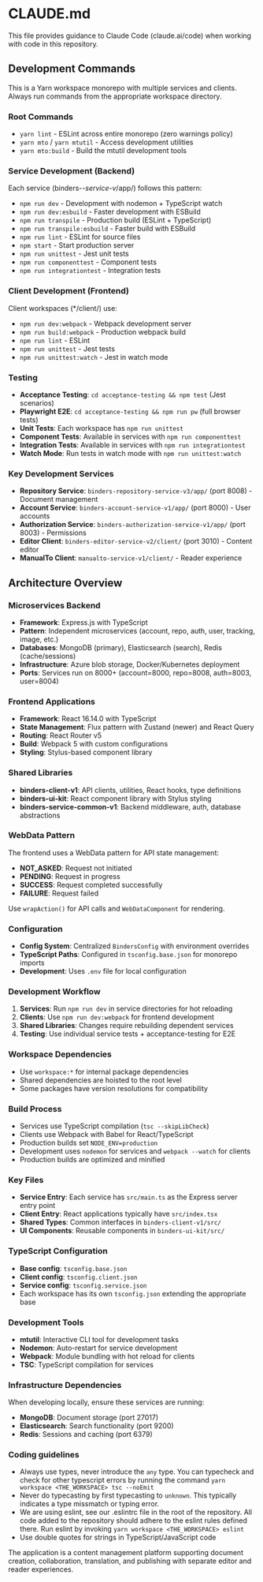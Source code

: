 # CLAUDE.md

This file provides guidance to Claude Code (claude.ai/code) when working with code in this repository.

## Development Commands

This is a Yarn workspace monorepo with multiple services and clients. Always run commands from the appropriate workspace directory.

### Root Commands
- `yarn lint` - ESLint across entire monorepo (zero warnings policy)
- `yarn mto` / `yarn mtutil` - Access development utilities
- `yarn mto:build` - Build the mtutil development tools

### Service Development (Backend)
Each service (binders-*-service-v*/app/) follows this pattern:
- `npm run dev` - Development with nodemon + TypeScript watch
- `npm run dev:esbuild` - Faster development with ESBuild
- `npm run transpile` - Production build (ESLint + TypeScript)
- `npm run transpile:esbuild` - Faster build with ESBuild
- `npm run lint` - ESLint for source files
- `npm start` - Start production server
- `npm run unittest` - Jest unit tests
- `npm run componenttest` - Component tests
- `npm run integrationtest` - Integration tests

### Client Development (Frontend)
Client workspaces (*/client/) use:
- `npm run dev:webpack` - Webpack development server
- `npm run build:webpack` - Production webpack build
- `npm run lint` - ESLint
- `npm run unittest` - Jest tests
- `npm run unittest:watch` - Jest in watch mode

### Testing
- **Acceptance Testing**: `cd acceptance-testing && npm test` (Jest scenarios)
- **Playwright E2E**: `cd acceptance-testing && npm run pw` (full browser tests)
- **Unit Tests**: Each workspace has `npm run unittest`
- **Component Tests**: Available in services with `npm run componenttest`
- **Integration Tests**: Available in services with `npm run integrationtest`
- **Watch Mode**: Run tests in watch mode with `npm run unittest:watch`

### Key Development Services
- **Repository Service**: `binders-repository-service-v3/app/` (port 8008) - Document management
- **Account Service**: `binders-account-service-v1/app/` (port 8000) - User accounts
- **Authorization Service**: `binders-authorization-service-v1/app/` (port 8003) - Permissions
- **Editor Client**: `binders-editor-service-v2/client/` (port 3010) - Content editor
- **ManualTo Client**: `manualto-service-v1/client/` - Reader experience

## Architecture Overview

### Microservices Backend
- **Framework**: Express.js with TypeScript
- **Pattern**: Independent microservices (account, repo, auth, user, tracking, image, etc.)
- **Databases**: MongoDB (primary), Elasticsearch (search), Redis (cache/sessions)
- **Infrastructure**: Azure blob storage, Docker/Kubernetes deployment
- **Ports**: Services run on 8000+ (account=8000, repo=8008, auth=8003, user=8004)

### Frontend Applications
- **Framework**: React 16.14.0 with TypeScript
- **State Management**: Flux pattern with Zustand (newer) and React Query
- **Routing**: React Router v5
- **Build**: Webpack 5 with custom configurations
- **Styling**: Stylus-based component library

### Shared Libraries
- **binders-client-v1**: API clients, utilities, React hooks, type definitions
- **binders-ui-kit**: React component library with Stylus styling
- **binders-service-common-v1**: Backend middleware, auth, database abstractions

### WebData Pattern
The frontend uses a WebData pattern for API state management:
- **NOT_ASKED**: Request not initiated
- **PENDING**: Request in progress
- **SUCCESS**: Request completed successfully
- **FAILURE**: Request failed

Use `wrapAction()` for API calls and `WebDataComponent` for rendering.

### Configuration
- **Config System**: Centralized `BindersConfig` with environment overrides
- **TypeScript Paths**: Configured in `tsconfig.base.json` for monorepo imports
- **Development**: Uses `.env` file for local configuration

### Development Workflow
1. **Services**: Run `npm run dev` in service directories for hot reloading
2. **Clients**: Use `npm run dev:webpack` for frontend development
3. **Shared Libraries**: Changes require rebuilding dependent services
4. **Testing**: Use individual service tests + acceptance-testing for E2E

### Workspace Dependencies
- Use `workspace:*` for internal package dependencies
- Shared dependencies are hoisted to the root level
- Some packages have version resolutions for compatibility

### Build Process
- Services use TypeScript compilation (`tsc --skipLibCheck`)
- Clients use Webpack with Babel for React/TypeScript
- Production builds set `NODE_ENV=production`
- Development uses `nodemon` for services and `webpack --watch` for clients
- Production builds are optimized and minified

### Key Files
- **Service Entry**: Each service has `src/main.ts` as the Express server entry point
- **Client Entry**: React applications typically have `src/index.tsx`
- **Shared Types**: Common interfaces in `binders-client-v1/src/`
- **UI Components**: Reusable components in `binders-ui-kit/src/`

### TypeScript Configuration
- **Base config**: `tsconfig.base.json`
- **Client config**: `tsconfig.client.json`
- **Service config**: `tsconfig.service.json`
- Each workspace has its own `tsconfig.json` extending the appropriate base

### Development Tools
- **mtutil**: Interactive CLI tool for development tasks
- **Nodemon**: Auto-restart for service development
- **Webpack**: Module bundling with hot reload for clients
- **TSC**: TypeScript compilation for services

### Infrastructure Dependencies
When developing locally, ensure these services are running:
- **MongoDB**: Document storage (port 27017)
- **Elasticsearch**: Search functionality (port 9200)
- **Redis**: Sessions and caching (port 6379)

### Coding guidelines
- Always use types, never introduce the `any` type. You can typecheck and check for other typescript errors by running the command `yarn workspace <THE_WORKSPACE> tsc --noEmit`
- Never do typecasting by first typecasting to `unknown`. This typically indicates a type missmatch or typing error.
- We are using eslint, see our .eslintrc file in the root of the repository. All code added to the repository should adhere to the eslint rules defined there. Run eslint by invoking `yarn workspace <THE_WORKSPACE> eslint`
- Use double quotes for strings in TypeScript/JavaScript code

The application is a content management platform supporting document creation, collaboration, translation, and publishing with separate editor and reader experiences.